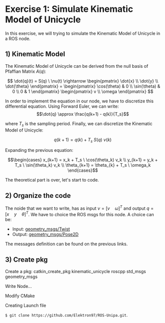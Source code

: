 # Exercise 1: Simulate Kinematic Model of Unicycle
In this exercise, we will trying to simulate the Kinematic Model of Unicycle in a ROS node. 

## 1) Kinematic Model
The Kinematic Model of Unicycle can be derived from the null basis of Pfaffian Matrix $A(q)$:

$$ 
\dot{q}(t) = S(q) \ \nu(t) \rightarrow 
\begin{pmatrix} 
\dot{x} \\
\dot{y} \\
\dot{\theta} \end{pmatrix} = \begin{pmatrix} 
                                \cos(\theta) & 0 \\
                                \sin(\theta) & 0 \\
                                0 & 1 
                            \end{pmatrix}
                                        \begin{pmatrix} 
                                            v \\
                                            \omega
                                        \end{pmatrix}
$$

In order to implement the equation in our node, we have to discretize this differential equation. Using Forward Euler, we can write:
$$\dot{q} \approx \frac{q(k+1) - q(k)}{T_s}$$

where $T_s$ is the sampling period. Finally, we can discretize the Kinematic Model of Unicycle:

$$q(k + 1) = q(k) + T_s \ S(q) \ \nu(k)$$

Expanding the previous equation:

$$\begin{cases}
x_{k+1} = x_k + T_s \ \cos(\theta_k) v_k \\
y_{k+1} = y_k + T_s \ \sin(\theta_k) v_k \\
\theta_{k+1} = \theta_{k} + T_s \ \omega_k
\end{cases}$$

The theoretical part is over, let's start to code.

## 2) Organize the code
The noide that we want to write, has as input $\nu = [v \quad \omega]^T$ and output $q = [x \quad y \quad \theta]^T$. We have to choice the ROS msgs for this node. A choice can be:
- Input: [geometry_msgs/Twist](https://docs.ros.org/en/api/geometry_msgs/html/msg/Twist.html)
- Output: [geometry_msgs/Pose2D](https://docs.ros.org/en/api/geometry_msgs/html/msg/Pose2D.html)

The messages definition can be found on the previous links.


## 3) Create pkg

Create a pkg:
catkin_create_pkg kinematic_unicycle roscpp std_msgs geometry_msgs

Write Node...

Modify CMake

Creating Launch file

`$ git clone https://github.com/Elektron97/ROS-Unipa.git`.
